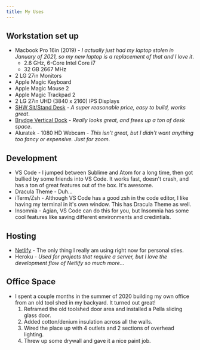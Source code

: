 ```yaml
---
title: My Uses
---
```


## Workstation set up
* Macbook Pro 16in (2019) - _I actually just had my laptop stolen in January of 2021, so my new laptop is a replacement of that and I love it_.
    * 2.6 GHz, 6-Core Intel Core i7
    * 32 GB 2667 MHz
* 2 LG 27in Monitors
* Apple Magic Keyboard
* Apple Magic Mouse 2
* Apple Magic Trackpad 2
* 2 LG 27in UHD (3840 x 2160) IPS Displays
* [SHW Sit/Stand Desk](https://www.amazon.com/gp/product/B07GVRKCWP/ref=ppx_yo_dt_b_search_asin_title?ie=UTF8&psc=1) - _A super reasonable price, easy to build, works great_.
* [Brydge Vertical Dock](https://www.brydge.com/products/macbook-vertical-dock) - _Really looks great, and frees up a ton of desk space_.
* Aluratek - 1080 HD Webcam - _This isn't great, but I didn't want anything too fancy or expensive. Just for zoom_.
## Development
* VS Code - I jumped between Sublime and Atom for a long time, then got bullied by some friends into VS Code. It works fast, doesn't crash, and has a ton of great features out of the box. It's awesome.
* Dracula Theme - Duh...
* iTerm/Zsh - Although VS Code has a good zsh in the code editor, I like having my terminal in it's own window. This has Dracula Theme as well.
* Insomnia - Agian, VS Code can do this for you, but Insomnia has some cool features like saving different environments and credintials.
## Hosting
* [Netlify](https://www.netlify.com) - The only thing I really am using right now for personal sties.
* Heroku - _Used for projects that require a server, but I love the development flow of Netlify so much more..._
## Office Space
* I spent a couple months in the summer of 2020 building my own office from an old tool shed in my backyard. It turned out great!
    1. Reframed the old toolshed door area and installed a Pella sliding glass door.
    2. Added cotton/denium insulation across all the walls.
    3. Wired the place up with 4 outlets and 2 sections of overhead lighting.
    4. Threw up some drywall and gave it a nice paint job.
